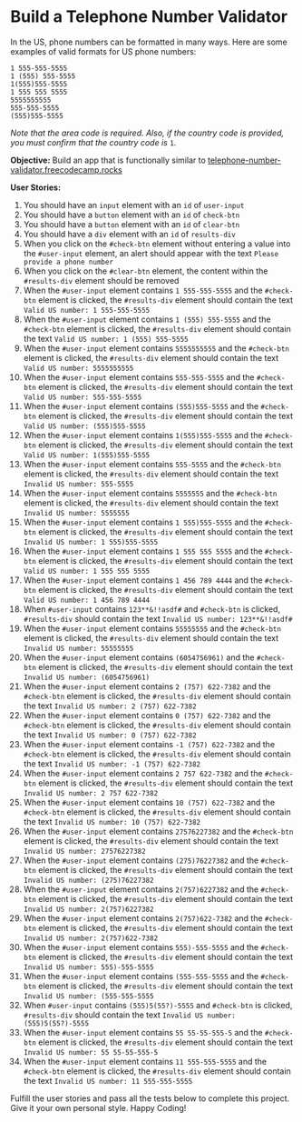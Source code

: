 # Build a Telephone Number Validator

In the US, phone numbers can be formatted in many ways. Here are some examples of valid formats for US phone numbers:

```
1 555-555-5555
1 (555) 555-5555
1(555)555-5555
1 555 555 5555
5555555555
555-555-5555
(555)555-5555
```
*Note that the area code is required. Also, if the country code is provided, you must confirm that the country code is* `1`.

**Objective:** Build an app that is functionally similar to [telephone-number-validator.freecodecamp.rocks](https://telephone-number-validator.freecodecamp.rocks)

**User Stories:**

1. You should have an `input` element with an `id` of `user-input`
2. You should have a `button` element with an `id` of `check-btn`
3. You should have a `button` element with an `id` of `clear-btn`
4. You should have a `div` element with an `id` of `results-div`
5. When you click on the `#check-btn` element without entering a value into the `#user-input` element, an alert should appear with the text `Please provide a phone number`
6. When you click on the `#clear-btn` element, the content within the `#results-div` element should be removed
7. When the `#user-input` element contains `1 555-555-5555` and the `#check-btn` element is clicked, the `#results-div` element should contain the text `Valid US number: 1 555-555-5555`
8. When the `#user-input` element contains `1 (555) 555-5555` and the `#check-btn` element is clicked, the `#results-div` element should contain the text `Valid US number: 1 (555) 555-5555`
9. When the `#user-input` element contains `5555555555` and the `#check-btn` element is clicked, the `#results-div` element should contain the text `Valid US number: 5555555555`
10. When the `#user-input` element contains `555-555-5555` and the `#check-btn` element is clicked, the `#results-div` element should contain the text `Valid US number: 555-555-5555`
11. When the `#user-input` element contains `(555)555-5555` and the `#check-btn` element is clicked, the `#results-div` element should contain the text `Valid US number: (555)555-5555`
12. When the `#user-input` element contains `1(555)555-5555` and the `#check-btn` element is clicked, the `#results-div` element should contain the text `Valid US number: 1(555)555-5555`
13. When the `#user-input` element contains `555-5555` and the `#check-btn` element is clicked, the `#results-div` element should contain the text `Invalid US number: 555-5555`
14. When the `#user-input` element contains `5555555` and the `#check-btn` element is clicked, the `#results-div` element should contain the text `Invalid US number: 5555555`
15. When the `#user-input` element contains `1 555)555-5555` and the `#check-btn` element is clicked, the `#results-div` element should contain the text `Invalid US number: 1 555)555-5555`
16. When the `#user-input` element contains `1 555 555 5555` and the `#check-btn` element is clicked, the `#results-div` element should contain the text `Valid US number: 1 555 555 5555`
17. When the `#user-input` element contains `1 456 789 4444` and the `#check-btn` element is clicked, the `#results-div` element should contain the text `Valid US number: 1 456 789 4444`
18. When `#user-input` contains `123**&!!asdf#` and `#check-btn` is clicked, `#results-div` should contain the text `Invalid US number: 123**&!!asdf#`
19. When the `#user-input` element contains `55555555` and the `#check-btn` element is clicked, the `#results-div` element should contain the text `Invalid US number: 55555555`
20. When the `#user-input` element contains `(6054756961)` and the `#check-btn` element is clicked, the `#results-div` element should contain the text `Invalid US number: (6054756961)`
21. When the `#user-input` element contains `2 (757) 622-7382` and the `#check-btn` element is clicked, the `#results-div` element should contain the text `Invalid US number: 2 (757) 622-7382`
22. When the `#user-input` element contains `0 (757) 622-7382` and the `#check-btn` element is clicked, the `#results-div` element should contain the text `Invalid US number: 0 (757) 622-7382`
23. When the `#user-input` element contains `-1 (757) 622-7382` and the `#check-btn` element is clicked, the `#results-div` element should contain the text `Invalid US number: -1 (757) 622-7382`
24. When the `#user-input` element contains `2 757 622-7382` and the `#check-btn` element is clicked, the `#results-div` element should contain the text `Invalid US number: 2 757 622-7382`
25. When the `#user-input` element contains `10 (757) 622-7382` and the `#check-btn` element is clicked, the `#results-div` element should contain the text `Invalid US number: 10 (757) 622-7382`
26. When the `#user-input` element contains `27576227382` and the `#check-btn` element is clicked, the `#results-div` element should contain the text `Invalid US number: 27576227382`
27. When the `#user-input` element contains `(275)76227382` and the `#check-btn` element is clicked, the `#results-div` element should contain the text `Invalid US number: (275)76227382`
28. When the `#user-input` element contains `2(757)6227382` and the `#check-btn` element is clicked, the `#results-div` element should contain the text `Invalid US number: 2(757)6227382`
29. When the `#user-input` element contains `2(757)622-7382` and the `#check-btn` element is clicked, the `#results-div` element should contain the text `Invalid US number: 2(757)622-7382`
30. When the `#user-input` element contains `555)-555-5555` and the `#check-btn` element is clicked, the `#results-div` element should contain the text `Invalid US number: 555)-555-5555`
31. When the `#user-input` element contains `(555-555-5555` and the `#check-btn` element is clicked, the `#results-div` element should contain the text `Invalid US number: (555-555-5555`
32. When `#user-input` contains `(555)5(55?)-5555` and `#check-btn` is clicked, `#results-div` should contain the text `Invalid US number: (555)5(55?)-5555`
33. When the `#user-input` element contains `55 55-55-555-5` and the `#check-btn` element is clicked, the `#results-div` element should contain the text `Invalid US number: 55 55-55-555-5`
34. When the `#user-input` element contains `11 555-555-5555` and the `#check-btn` element is clicked, the `#results-div` element should contain the text `Invalid US number: 11 555-555-5555`


Fulfill the user stories and pass all the tests below to complete this project. Give it your own personal style. Happy Coding!

